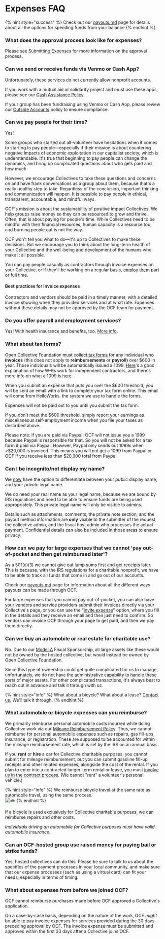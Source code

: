 # Expenses FAQ

{% hint style="success" %}
Check out our [payouts.md](../how-it-works/payouts.md "mention") page for details about all the options for spending funds from your balance
{% endhint %}

### **What does the approval process look like for expenses?**

Please see [Submitting Expenses](https://docs.opencollective.com/help/expenses-and-getting-paid/submitting-expenses) for more information on the approval process.

### **Can we send or receive funds via Venmo or Cash App?**

Unfortunately, these services do not currently allow nonprofit accounts.

If you work with a mutual aid or solidarity project and must use these apps, please see our [Cash Assistance Policy](https://docs.opencollective.foundation/how-it-works/processes-and-limitations/cash-assistance-policy).

If your group has been fundraising using Venmo or Cash App, please review our [Outside Accounts](https://docs.opencollective.foundation/how-it-works/policies/outside-accounts-policy) policy to ensure compliance.

### **Can we pay people for their time?**

Yes!

Some groups who started out all-volunteer have hesitations when it comes to starting to pay people—especially if their mission is about countering negative impacts of economic exploitation in our capitalist society, which is understandable. It's true that beginning to pay people can change the dynamics, and bring up complicated questions about who gets paid and how much.

However, we encourage Collectives to take these questions and concerns on and have frank conversations as a group about them, because that's a really healthy step to take. Regardless of the conclusion, important thinking and communication will happen. It is possible to pay people in ethical, transparent, accountable, and mindful ways.

OCF's mission is about the sustainability of positive impact Collectives. We help groups raise money so they can be resourced to grow and thrive. Often, that is about paying for people's time. While Collectives need to be mindful with their financial resources, human capacity is a resource too, and burning people out is not the way.

OCF won't tell you what to do—it's up to Collectives to make these decisions. But we encourage you to think about the long-term health of your Collective and the well-being and development of the humans who make it all possible.

You can pay people casually as contractors through invoice expenses on your Collective, or if they'll be working on a regular basis, [employ them](../what-we-offer/employment.md) part or full time.

#### Best practices for invoice expenses

Contractors and vendors should be paid in a timely manner, with a detailed invoice showing when they provided services and at what rate. Expenses without these details may not be approved by the OCF team for payment.

### **Do you offer payroll and employment services?**

Yes! With health insurance and benefits, too. [More info](../what-we-offer/employment.md).

### What about tax forms?

Open Collective Foundation must collect[ tax forms](https://docs.opencollective.com/help/expenses-and-getting-paid/tax-information#info-for-expense-submitters-getting-paid) for any individual who **invoices** (this does not apply to **reimbursements** or **payroll)** over $600 in year. Those individuals will be automatically issued a 1099. [Here](https://turbotax.intuit.com/tax-tools/tax-tips/Self-Employment-Taxes/Filing-IRS-Form-W-9/INF19741.html)'s a good explanation of how W-9s work for independent contractors, and there's more info on what a 1099 is [here](https://turbotax.intuit.com/tax-tools/tax-tips/Self-Employment-Taxes/What-is-an-IRS-1099-Form-/INF14810.html).

When you submit an expense that puts you over the $600 threshold, you will be sent an email with a link to complete your tax form online. This email will come from HelloWorks, the system we use to handle the forms.

Expenses will not be paid out to you until you submit the tax form.

If you don’t meet the $600 threshold, simply report your earnings as miscellaneous self-employment income when you file your taxes as described above.

Please note: If you are paid via Paypal, OCF will not issue you a 1099 because Paypal is responsible for that. So you will not be asked for a tax form if paid via Paypal. However, Paypal only sends out 1099s when >$20,000 is invoiced. This means you will not get a 1099 from Paypal or OCF if you receive less than $20,000 total from Paypal.

### **Can I be incognito/not display my name?**

We [now](https://opencollective.com/opencollective/updates/new-legal-and-display-name-settings) have the option to differentiate between your _public_ display name, and your _private_ legal name.

We do need your real name as your legal name, because we are bound by IRS regulations and need to be able to ensure funds are being used appropriately. This private legal name will only be visible to admins.

Details such as attachments, comments, the private note section, and the payout method information are **only** visible to the submitter of the request, the collective admin, and the fiscal host admin who processes the actual payment. Confidential details can also be included in those areas to ensure privacy.

### How can we pay for large expenses that we cannot 'pay out-of-pocket and then get reimbursed later'?

As a 501(c)(3) we cannot give out lump sums first and get receipts later. This is because, with the IRS regulations for a charitable nonprofit, we have to be able to track all funds that come in and go out of our accounts.

Check our [payouts.md](../how-it-works/payouts.md "mention") page for information about all the different ways payouts can be made through OCF.

For large expenses that you cannot pay out-of-pocket, you can also have your vendors and service providers submit their invoices directly via your Collective's page, or you can use the "[invite expense](https://docs.opencollective.com/help/expenses-and-getting-paid/submitting-expenses#inviting-a-third-party-to-submit-an-expense)" option, where you fill in the details and they receive an email and then just need to confirm. So vendors can invoice OCF through your page to get paid, and then we pay them directly.

### **Can we buy an automobile or real estate for charitable use?**

No. Due to our [Model A](https://docs.opencollective.foundation/faq/is-ocf-right-for-you#model-a-fiscal-sponsorship-model) Fiscal Sponsorship, all large assets like these would not be owned by the hosted collective, but would instead be owned by Open Collective Foundation.&#x20;

Since this type of ownership could get quite complicated for us to manage, unfortunately, we do not have the administrative capability to handle these sorts of major assets. For other complicated transactions, it's always best to reach out in advance and talk it through with us.

{% hint style="info" %}
What about a bicycle? What about a lease? [Contact us.](../about/contact-us.md) We'll talk it through.
{% endhint %}

### What automobile or bicycle expenses can you reimburse?

We primarily reimburse personal automobile costs incurred while doing Collective work via our [Mileage Reimbursement Policy](../how-it-works/policies/mileage.md). Thus, we cannot reimburse for personal automobile expenses such as repairs, gas fill-ups, insurance, or registration. These are supposed to be accounted for within the mileage reimbursement rate, which is set by the IRS on an annual basis.

If you **rent** or **hire** a car for Collective charitable purposes, you cannot submit for mileage reimbursement, but you can submit gasoline fill-up receipts and other related expenses, alongside the cost of the rental. If you plan to enter into a contracted longer-term rental or lease, you must [involve us in the contract process](../how-it-works/policies/#situations-where-we-need-to-be-involved). (We cannot "rent" a volunteer's personal vehicle.)

{% hint style="info" %}
We reimburse bicycle travel at the same rate as automobile travel, using the same process. \
![:bike:](https://a.slack-edge.com/production-standard-emoji-assets/13.0/apple-medium/1f6b2@2x.png)
{% endhint %}

If a bicycle is used exclusively for Collective charitable purposes, we can reimburse repairs and other costs.

_Individuals driving an automobile for Collective purposes must have valid automobile insurance._

### Can an OCF-hosted group use raised money for paying bail or strike funds?&#x20;

Yes, hosted collectives can do this. Please be sure to talk to us about the specifics of the payment processes in your local community, and make sure that our expense processes (such as using a virtual card) can fit your needs, especially in terms of timing.

### What about expenses from before we joined OCF?

OCF cannot reimburse purchases made before OCF approved a Collective's application.

On a case-by-case basis, depending on the nature of the work, OCF _might_ be able to pay invoice expenses for services provided during the 30 days preceding approval by OCF. The invoice expense must be submitted and approved within the first 30 days after a Collective joins OCF.
